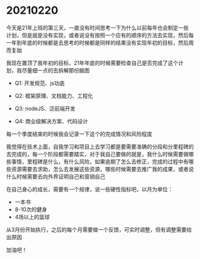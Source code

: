 # 20210220

今天是21年上班的第三天，一直没有时间思考一下为什么以前每年也会制定一些计划，但是就是没有实现，或者说没有按照一个应有的顺序的方法去实现，然后每一年到年底的时候都是去思考的时候都是同样的结果没有实现年初的目标，然后周而复始

我现在置顶了我年初的目标，21年年底的时候需要检查自己是否完成了这个计划，我尽量细一点的去拆解那份脑图

* Q1: 开发规范、js功底

* Q2: 框架原理、文档能力、工程化

* Q3: nodeJS、泛前端开发

* Q4: 商业级解决方案、代码设计

每一个季度结束的时候我会记录一下这个的完成情况和风险程度

我觉得在技术上面，自我学习和项目上去学习都是要需要准确的分段和分里程碑的去完成的，每一个阶段都需要踏实，对于我自己要做的就是，我什么时候需要做哪些事情，里程碑是什么，有什么风险，如果逾期了怎么去修正，完成的过程中有哪些资源需要去求助，怎么去发展这些资源，哪些时候需要去推广我的成果，或者说什么时候需要去向外界证明自己和营销自己

在自己身心的成长，需要有一个规律，说一些硬性指标吧，以月为单位：

* 一本书
* 8-10次的健身
* 4场以上的篮球

从3月份开始执行，之后的每个月需要做一个反馈，可实时调整，但有调整需要给出原因

加油吧！

<gitask />


